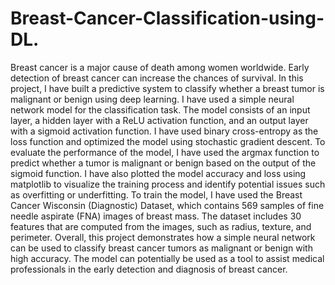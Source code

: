 # Breast-Cancer-Classification-using-DL.

Breast cancer is a major cause of death among women worldwide. Early detection of breast cancer can increase the chances of survival. In this project, I have built a predictive system to classify whether a breast tumor is malignant or benign using deep learning. 
I have used a simple neural network model for the classification task. The model consists of an input layer, a hidden layer with a ReLU activation function, and an output layer with a sigmoid activation function. I have used binary cross-entropy as the loss function and optimized the model using stochastic gradient descent. 
To evaluate the performance of the model, I have used the argmax function to predict whether a tumor is malignant or benign based on the output of the sigmoid function. I have also plotted the model accuracy and loss using matplotlib to visualize the training process and identify potential issues such as overfitting or underfitting.
To train the model, I have used the Breast Cancer Wisconsin (Diagnostic) Dataset, which contains 569 samples of fine needle aspirate (FNA) images of breast mass. The dataset includes 30 features that are computed from the images, such as radius, texture, and perimeter.
Overall, this project demonstrates how a simple neural network can be used to classify breast cancer tumors as malignant or benign with high accuracy. The model can potentially be used as a tool to assist medical professionals in the early detection and diagnosis of breast cancer.

